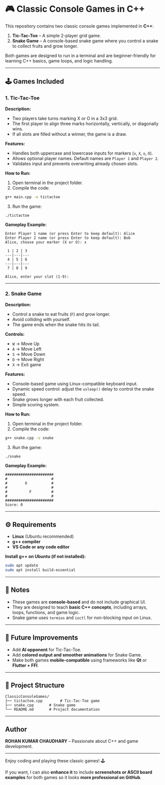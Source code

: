 # 🎮 Classic Console Games in C++

This repository contains two classic console games implemented in **C++**:

1. **Tic-Tac-Toe** – A simple 2-player grid game.
2. **Snake Game** – A console-based snake game where you control a snake to collect fruits and grow longer.

Both games are designed to run in a terminal and are beginner-friendly for learning C++ basics, game loops, and logic handling.

---

## 🕹️ Games Included

### 1. Tic-Tac-Toe

**Description:**  
- Two players take turns marking X or O in a 3x3 grid.  
- The first player to align three marks horizontally, vertically, or diagonally wins.  
- If all slots are filled without a winner, the game is a draw.  

**Features:**
- Handles both uppercase and lowercase inputs for markers (`x`, `X`, `o`, `O`).  
- Allows optional player names. Default names are `Player 1` and `Player 2`.  
- Validates input and prevents overwriting already chosen slots.  

**How to Run:**
1. Open terminal in the project folder.
2. Compile the code:
```bash
g++ main.cpp -o tictactoe
````

3. Run the game:

```bash
./tictactoe
```

**Gameplay Example:**

```
Enter Player 1 name (or press Enter to keep default): Alice
Enter Player 2 name (or press Enter to keep default): Bob
Alice, choose your marker (X or O): x

 1 | 2 | 3
---|---|---
 4 | 5 | 6
---|---|---
 7 | 8 | 9

Alice, enter your slot (1-9):
```

---

### 2. Snake Game

**Description:**

* Control a snake to eat fruits (`F`) and grow longer.
* Avoid colliding with yourself.
* The game ends when the snake hits its tail.

**Controls:**

* `W` → Move Up
* `A` → Move Left
* `S` → Move Down
* `D` → Move Right
* `X` → Exit game

**Features:**

* Console-based game using Linux-compatible keyboard input.
* Dynamic speed control: adjust the `usleep()` delay to control the snake speed.
* Snake grows longer with each fruit collected.
* Simple scoring system.

**How to Run:**

1. Open terminal in the project folder.
2. Compile the code:

```bash
g++ snake.cpp -o snake
```

3. Run the game:

```bash
./snake
```

**Gameplay Example:**

```
######################
#                    #
#        O           #
#                    #
#          F         #
#                    #
######################
Score: 0
```

---

## ⚙️ Requirements

* **Linux** (Ubuntu recommended)
* **g++ compiler**
* **VS Code or any code editor**

**Install g++ on Ubuntu (if not installed):**

```bash
sudo apt update
sudo apt install build-essential
```

---

## 📝 Notes

* These games are **console-based** and do not include graphical UI.
* They are designed to teach **basic C++ concepts**, including arrays, loops, functions, and game logic.
* Snake game uses `termios` and `ioctl` for non-blocking input on Linux.

---

## 🚀 Future Improvements

* Add **AI opponent** for Tic-Tac-Toe.
* Add **colored output and smoother animations** for Snake Game.
* Make both games **mobile-compatible** using frameworks like **Qt** or **Flutter + FFI**.

---

## 📂 Project Structure

```
ClassicConsoleGames/
├── tictactoe.cpp        # Tic-Tac-Toe game
├── snake.cpp       # Snake game
└── README.md       # Project documentation
```

---

## Author

**ROHAN KUMAR CHAUDHARY** – Passionate about C++ and game development.

---

Enjoy coding and playing these classic games! 🕹️

If you want, I can also **enhance it** to include **screenshots or ASCII board examples** for both games so it looks **more professional on GitHub**.  

